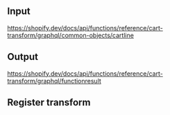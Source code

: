 ## Input

https://shopify.dev/docs/api/functions/reference/cart-transform/graphql/common-objects/cartline

## Output

https://shopify.dev/docs/api/functions/reference/cart-transform/graphql/functionresult

## Register transform

